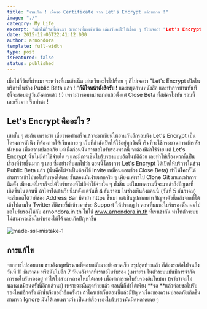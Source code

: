 ```yaml
---
title: "งานเกิด ! เมื่อขอ Certificate จาก Let's Encrypt แล้วพลาด !"
image: "./"
category: My Life
excerpt: "เมื่อไม่กี่วันที่ผ่านมา ระหว่างที่ผมเข้าเน็ต เล่นเว็บอะไรไปเรื่อย ๆ ก็ไปเจอว่า "Let's Encrypt เปิดในบริการในช่วง Public Beta แล้ว"
date: 2015-12-05T22:41:12.000
author: arnondora
template: full-width
type: post
isFeatured: false
status: published
---
```


เมื่อไม่กี่วันที่ผ่านมา ระหว่างที่ผมเข้าเน็ต เล่นเว็บอะไรไปเรื่อย ๆ ก็ไปเจอว่า "Let's Encrypt เปิดในบริการในช่วง Public Beta แล้ว !!"**ก็ดีใจหน้าตั้งสิครับ !** และหยุดอ่านหนังสือ และทำการบ้านทันที (นี่จะสอบอยู่วันอังคารแล้ว !!) เพราะว่ารอมานานมากแล้วตั้งแต่ Close Beta ที่สมัครไม่ทัน รอบนี้เลยเร็วมาก รีบทำซะ !

## Let's Encrypt คืออะไร ?
เล่าสั้น ๆ ล่ะกัน เพราะว่า เดี๋ยวพอทำเสร็จแล้วจะมาเขียนให้อ่านกันอีกรอบนึง Let's Encrypt เป็นโครงการตัวนึง ที่ต้องการให้เว็บหลาย ๆ เว็บที่กำลังเปิดให้ใช้อยู่ทุกวันนี้ เริ่มที่จะใช้กระบวนการเข้ารหัสทั้งหมด เพื่อความปลอดภัย แต่เมื่อก่อนนั้นการขอใบรับรองพวกนี้ จะต้องมีค่าใช้จ่าย แต่ Let's Encrypt นั้นไม่มีค่าใช้จ่ายใด ๆ และมีการเซ็นใบรับรองแบบอัตโนมัติด้วย เลยทำให้เรื่องพวกนี้เป็นเรื่องที่ง่ายขึ้นมาก ๆ เลย ซึ่งอย่างที่บอกไปว่า ตอนนี้โครงการ Let's Encrypt ได้เปิดให้บริการในช่วง Public Beta แล้ว (นั่นคือไม่จำเป็นต้องใช้ Invite เหมือนตอนช่วง Close Beta) ทำให้ใครก็ได้สามารถเข้าไปขอใบรับรองได้เลย
ขั้นตอนมันง่ายมากจริง ๆ เพียงแค่เราไป Clone Git มาและทำการติดตั้ง เพียงแค่นี้เราก็จะได้ใบรับรองที่ไม่มีค่าใช้จ่ายใด ๆ ทั้งสิ้น แต่ในบทความนี้จะมาเล่าถึงปัญหาที่เกิดขึ้นในตอนนี้
ถ้าใครได้เข้าเว็บนี้มาตั้งแต่วันที่ 4 ธันวาคม ในช่วงเย็นถึงตอนนี้ (วันที่ 5 ธันวาคม) จะสังเกตได้ว่าที่ช่อง Address Bar มีคำว่า https ขึ้นมา แต่เป็นรูปกากบาท ปัญหาตัวนี้หลังจากที่ได้เข้าไปถามใน Twitter ก็มีชายขี่ม้าข้าวมาช่วย Support ให้ปรากฏว่า ตอนที่ผมขอใบรับรองนั้น ผมไปขอใบรับรองให้กับ arnondora.in.th ไม่ใช่ www.arnondora.in.th ที่เราเข้ากัน ทำให้ตัวระบบ ไม่สามารถเซ็นใบรับรองให้ได้ เลยเกิดปัญหาขึ้น

![made-ssl-mistake-1](http://www.arnondora.in.th/wp-content/uploads/2015/12/made-ssl-mistake-1.png)

## การแก้ไข
จากการไปสอบถาม ชายอังกฤษนิรนามที่ตอบกลับมาอย่างรวดเร็ว สรุปสุดท้ายแล้ว ก็ต้องรอต่อไปจนถึงวันที่ 11 ธันวาคม หรือนับไปอีก 7 วันหลังจากที่เราขอใบรับรอง (เพราะว่า ในตัวระบบมันมีการจำกัดการขอใบรับรองอยู่ ทำให้ไม่สามารถขอใหม่ได้เลย) เพื่อทำการขอใบรับรองอันใหม่มา (หวังว่าจะไม่พลาดเหมือนครั้งนี้อีกแล้วนะ)
เพราะฉะนั้นสุดท้ายแล้ว ตอนนี้ก็ทำได้เพียง **รอ **แล้วค่อยขอใบรับรองใหม่อีกครั้ง ดังนั้นจึงขอย้ำอีกครั้งว่า ถ้าใครเข้าเว็บตอนนี้แล้วมีปัญหาเรื่องของความปลอดภัยเกิดขึ้น สามารถ Ignore มันได้เลยเพราะว่า เป็นแค่เรื่องของใบรับรองมันผิดพลาดเฉย ๆ
